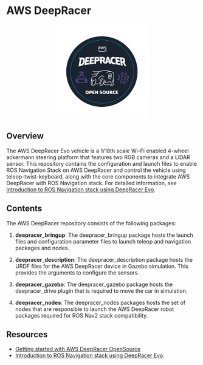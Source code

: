 # AWS DeepRacer

<p align="center">
<img src="/media/deepracer_circle_sticker.png" width="250" height="250" >
</p>

## Overview

The AWS DeepRacer Evo vehicle is a 1/18th scale Wi-Fi enabled 4-wheel ackermann steering platform that features two RGB cameras and a LiDAR sensor. This repository contains the configuration and launch files to enable ROS Navigation Stack on AWS DeepRacer and control the vehicle using teleop-twist-keyboard, along with the core components to integrate AWS DeepRacer with ROS Navigation stack. For detailed information, see [Introduction to ROS Navigation stack using DeepRacer Evo](https://github.com/aws-deepracer/deepracer/Introduction-to-ROS-Navigation-stack-using-DeepRacer-Evo.md).

## Contents

The AWS DeepRacer repository consists of the following packages:

1. **deepracer_bringup**: The deepracer_bringup package hosts the launch files and configuration parameter files to launch teleop and navigation packages and nodes.

1. **deepracer_description**: The deepracer_description package hosts the URDF files for the AWS DeepRacer device in Gazebo simulation. This provides the arguments to configure the sensors.

1. **deepracer_gazebo**: The deepracer_gazebo package hosts the deepracer_drive plugin that is required to move the car in simulation.

1. **deepracer_nodes**: The deepracer_nodes packages hosts the set of nodes that are responsible to launch the AWS DeepRacer robot packages required for ROS Nav2 stack compatibility.


## Resources

* [Getting started with AWS DeepRacer OpenSource](https://github.com/aws-deepracer/aws-deepracer-launcher/blob/main/getting-started.md)
* [Introduction to ROS Navigation stack using DeepRacer Evo](https://github.com/aws-deepracer/deepracer/Introduction-to-ROS-Navigation-stack-using-DeepRacer-Evo.md).